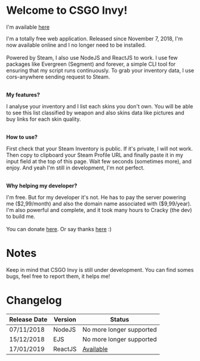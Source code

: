 <h1>
                    Welcome to CSGO Invy!
                </h1>
                <p>I'm available <a href="https://crackystudio.xyz/" target="_blank" rel="noopener noreferrer">here</a></p>
                <p>
                    I'm a totally free web application. Released since November 7, 2018, I'm now available online and I no longer need 
                    to be installed.
                    <br/><br/>
                    Powered by Steam, I also use NodeJS and ReactJS to work. I use few packages like Evergreen (Segment) and forever, 
                    a simple CLI tool for ensuring that my script runs continuously. To grab your inventory data, I use cors-anywhere
                    sending request to Steam.
                </p>
                <br/>
                <strong>
                    My features?
                </strong>
                <p>
                    I analyse your inventory and I list each skins you don't own. You will be able to see this list classified by weapon 
                    and also skins data like pictures and buy links for each skin quality.
                </p>
                <br/>
                <strong>
                    How to use?
                </strong>
                <p>
                    First check that your Steam Inventory is public. If it's private, I will not work. Then copy to clipboard your Steam 
                    Profile URL and finally paste it in my input field at the top of this page. Wait few seconds (sometimes more), and enjoy.
                    And yeah I'm still in development, I'm not perfect.
                </p>
                <br/>
                <strong>
                    Why helping my developer?
                </strong>
                <p>
                    I'm free. But for my developer it's not. He has to pay the server powering me ($2,99/month) and also the domain name 
                    associated with ($9,99/year). I'm also powerful and complete, and it took many hours to Cracky (the dev) to build me.
                    <br/><br/>
                    You can donate <a href="https://www.paypal.me/officialcracky/" target="_blank" rel="noopener noreferrer">here</a>.
                    Or say thanks <a href="https://steamcommunity.com/id/crackystudio/" target="_blank" rel="noopener noreferrer">here</a> :)
                </p>
                
# Notes
Keep in mind that CSGO Invy is still under development.
You can find somes bugs, feel free to report them, it helps me!

# Changelog
| Release Date | Version | Status |
| ------ | ------ | ------ |
| 07/11/2018 | NodeJS | No more longer supported |
| 15/12/2018 | EJS | No more longer supported |
| 17/01/2019 | ReactJS | <a href="https://crackystudio.xyz/" target="_blank" rel="noopener noreferrer">Available</a> |

